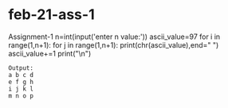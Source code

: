 # feb-21-ass-1
Assignment-1
n=int(input('enter n value:'))
ascii_value=97
for i  in range(1,n+1):
    for j in range(1,n+1):
       print(chr(ascii_value),end=" ")
       ascii_value+=1
    print("\n")
    
    Output:
    a b c d
    e f g h
    i j k l
    m n o p
